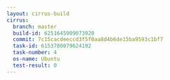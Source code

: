 ```yaml
---
layout: cirrus-build
cirrus:
  branch: master
  build-id: 6251645909073920
  commit: 7c15cacdeeccd3f5f0aa8d4b6de15ba9593c1bf7
  task-id: 6153780079624192
  task-number: 4
  os-name: Ubuntu
  test-result: 0
---
```

